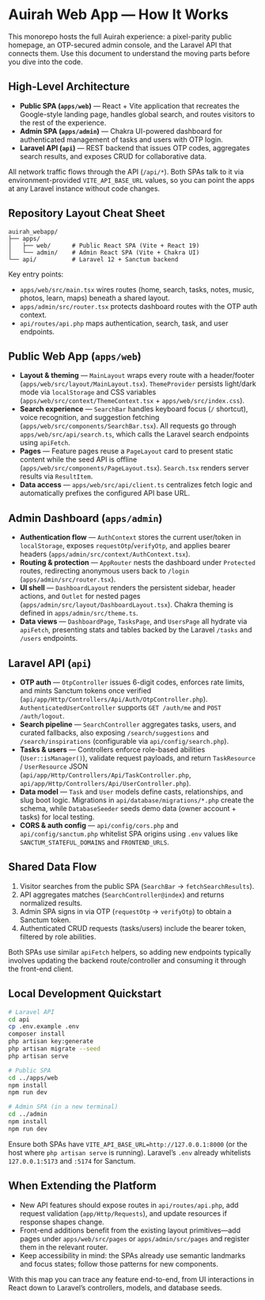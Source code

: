 # Auirah Web App — How It Works

This monorepo hosts the full Auirah experience: a pixel-parity public homepage, an OTP-secured admin console, and the Laravel API that connects them. Use this document to understand the moving parts before you dive into the code.

## High-Level Architecture

- **Public SPA (`apps/web`)** — React + Vite application that recreates the Google-style landing page, handles global search, and routes visitors to the rest of the experience.
- **Admin SPA (`apps/admin`)** — Chakra UI-powered dashboard for authenticated management of tasks and users with OTP login.
- **Laravel API (`api`)** — REST backend that issues OTP codes, aggregates search results, and exposes CRUD for collaborative data.

All network traffic flows through the API (`/api/*`). Both SPAs talk to it via environment-provided `VITE_API_BASE_URL` values, so you can point the apps at any Laravel instance without code changes.

## Repository Layout Cheat Sheet

```
auirah_webapp/
├── apps/
│   ├── web/      # Public React SPA (Vite + React 19)
│   └── admin/    # Admin React SPA (Vite + Chakra UI)
└── api/          # Laravel 12 + Sanctum backend
```

Key entry points:

- `apps/web/src/main.tsx` wires routes (home, search, tasks, notes, music, photos, learn, maps) beneath a shared layout.
- `apps/admin/src/router.tsx` protects dashboard routes with the OTP auth context.
- `api/routes/api.php` maps authentication, search, task, and user endpoints.

## Public Web App (`apps/web`)

- **Layout & theming** — `MainLayout` wraps every route with a header/footer (`apps/web/src/layout/MainLayout.tsx`). `ThemeProvider` persists light/dark mode via `localStorage` and CSS variables (`apps/web/src/context/ThemeContext.tsx` + `apps/web/src/index.css`).
- **Search experience** — `SearchBar` handles keyboard focus (`/` shortcut), voice recognition, and suggestion fetching (`apps/web/src/components/SearchBar.tsx`). All requests go through `apps/web/src/api/search.ts`, which calls the Laravel search endpoints using `apiFetch`.
- **Pages** — Feature pages reuse a `PageLayout` card to present static content while the seed API is offline (`apps/web/src/components/PageLayout.tsx`). `Search.tsx` renders server results via `ResultItem`.
- **Data access** — `apps/web/src/api/client.ts` centralizes fetch logic and automatically prefixes the configured API base URL.

## Admin Dashboard (`apps/admin`)

- **Authentication flow** — `AuthContext` stores the current user/token in `localStorage`, exposes `requestOtp`/`verifyOtp`, and applies bearer headers (`apps/admin/src/context/AuthContext.tsx`).
- **Routing & protection** — `AppRouter` nests the dashboard under `Protected` routes, redirecting anonymous users back to `/login` (`apps/admin/src/router.tsx`).
- **UI shell** — `DashboardLayout` renders the persistent sidebar, header actions, and `Outlet` for nested pages (`apps/admin/src/layout/DashboardLayout.tsx`). Chakra theming is defined in `apps/admin/src/theme.ts`.
- **Data views** — `DashboardPage`, `TasksPage`, and `UsersPage` all hydrate via `apiFetch`, presenting stats and tables backed by the Laravel `/tasks` and `/users` endpoints.

## Laravel API (`api`)

- **OTP auth** — `OtpController` issues 6-digit codes, enforces rate limits, and mints Sanctum tokens once verified (`api/app/Http/Controllers/Api/Auth/OtpController.php`). `AuthenticatedUserController` supports `GET /auth/me` and `POST /auth/logout`.
- **Search pipeline** — `SearchController` aggregates tasks, users, and curated fallbacks, also exposing `/search/suggestions` and `/search/inspirations` (configurable via `api/config/search.php`).
- **Tasks & users** — Controllers enforce role-based abilities (`User::isManager()`), validate request payloads, and return `TaskResource` / `UserResource` JSON (`api/app/Http/Controllers/Api/TaskController.php`, `api/app/Http/Controllers/Api/UserController.php`).
- **Data model** — `Task` and `User` models define casts, relationships, and slug boot logic. Migrations in `api/database/migrations/*.php` create the schema, while `DatabaseSeeder` seeds demo data (owner account + tasks) for local testing.
- **CORS & auth config** — `api/config/cors.php` and `api/config/sanctum.php` whitelist SPA origins using `.env` values like `SANCTUM_STATEFUL_DOMAINS` and `FRONTEND_URLS`.

## Shared Data Flow

1. Visitor searches from the public SPA (`SearchBar` → `fetchSearchResults`).
2. API aggregates matches (`SearchController@index`) and returns normalized results.
3. Admin SPA signs in via OTP (`requestOtp` → `verifyOtp`) to obtain a Sanctum token.
4. Authenticated CRUD requests (tasks/users) include the bearer token, filtered by role abilities.

Both SPAs use similar `apiFetch` helpers, so adding new endpoints typically involves updating the backend route/controller and consuming it through the front-end client.

## Local Development Quickstart

```bash
# Laravel API
cd api
cp .env.example .env
composer install
php artisan key:generate
php artisan migrate --seed
php artisan serve

# Public SPA
cd ../apps/web
npm install
npm run dev

# Admin SPA (in a new terminal)
cd ../admin
npm install
npm run dev
```

Ensure both SPAs have `VITE_API_BASE_URL=http://127.0.0.1:8000` (or the host where `php artisan serve` is running). Laravel’s `.env` already whitelists `127.0.0.1:5173` and `:5174` for Sanctum.

## When Extending the Platform

- New API features should expose routes in `api/routes/api.php`, add request validation (`app/Http/Requests`), and update resources if response shapes change.
- Front-end additions benefit from the existing layout primitives—add pages under `apps/web/src/pages` or `apps/admin/src/pages` and register them in the relevant router.
- Keep accessibility in mind: the SPAs already use semantic landmarks and focus states; follow those patterns for new components.

With this map you can trace any feature end-to-end, from UI interactions in React down to Laravel’s controllers, models, and database seeds.
